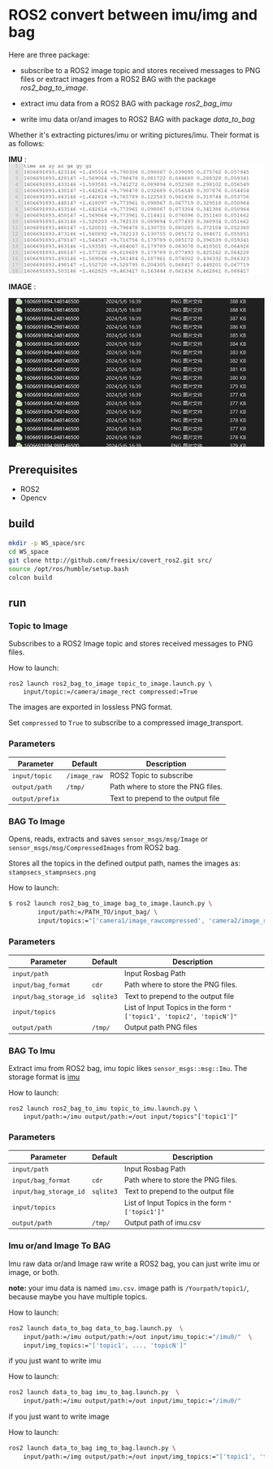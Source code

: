 # ROS2 convert between imu/img and bag 

Here are three package: 

* subscribe to a ROS2 image topic and stores received messages to PNG files or 
extract images from a ROS2 BAG with the package *ros2_bag_to_image*. 

* extract imu data from a ROS2 BAG with package *ros2_bag_imu* 

* write imu data or/and images to ROS2 BAG with package *data_to_bag*

Whether it's extracting pictures/imu or writing pictures/imu. Their format is as follows:

**IMU** :
![imu data format](readmeImg/imu.png)

**IMAGE** :

![image format](readmeImg/image.png)

## Prerequisites
- ROS2 
- Opencv 

## build 
```bash
mkdir -p WS_space/src
cd WS_space
git clone http://github.com/freesix/covert_ros2.git src/
source /opt/ros/humble/setup.bash
colcon build
```

## run

### Topic to Image

Subscribes to a ROS2 Image topic and stores received messages to PNG files.

How to launch:
```
ros2 launch ros2_bag_to_image topic_to_image.launch.py \
    input/topic:=/camera/image_rect compressed:=True
```

The images are exported in lossless PNG format.

Set `compressed` to `True` to subscribe to a compressed image_transport.

### Parameters
| Parameter       | Default      | Description                        |
|-----------------|--------------|------------------------------------|
| `input/topic`   | `/image_raw` | ROS2 Topic to subscribe            |
| `output/path`   | `/tmp/`      | Path where to store the PNG files. |
| `output/prefix` |              | Text to prepend to the output file |

### BAG To Image

Opens, reads, extracts and saves `sensor_msgs/msg/Image` or `sensor_msgs/msg/CompressedImages` from ROS2 bag.

Stores all the topics in the defined output path, names the images as:
`stampsecs_stampnsecs.png`


How to launch:
```bash
$ ros2 launch ros2_bag_to_image bag_to_image.launch.py \
        input/path:=/PATH_TO/input_bag/ \
        input/topics:="['camera1/image_rawcompressed', 'camera2/image_raw']"
```

### Parameters
| Parameter              | Default   | Description                                                         |
|------------------------|-----------|---------------------------------------------------------------------|
| `input/path`           |           | Input Rosbag Path                                                   |
| `input/bag_format`     | `cdr`     | Path where to store the PNG files.                                  |
| `input/bag_storage_id` | `sqlite3` | Text to prepend to the output file                                  |
| `input/topics`         |           | List of Input Topics in the form `"['topic1', 'topic2', 'topicN']"` |
| `output/path`          | `/tmp/`   | Output path PNG files                                               |


### BAG To Imu

Extract imu from ROS2 bag, imu topic likes `sensor_msgs::msg::Imu`. The storage 
format is [imu](#**IMU**)

How to launch:
```
ros2 launch ros2_bag_to_imu topic_to_imu.launch.py \
    input/path:=/imu output/path:=/out input/topics"['topic1']"
```


### Parameters
| Parameter              | Default   | Description                                                         |
|------------------------|-----------|---------------------------------------------------------------------|
| `input/path`           |           | Input Rosbag Path                                                   |
| `input/bag_format`     | `cdr`     | Path where to store the PNG files.                                  |
| `input/bag_storage_id` | `sqlite3` | Text to prepend to the output file                                  |
| `input/topics`         |           | List of Input Topics in the form `"['topic1']"` |
| `output/path`          | `/tmp/`   | Output path of imu.csv                                              |


### Imu or/and Image To BAG
Imu raw data or/and Image raw write a ROS2 bag, you can just write imu or image, or 
both.

**note:** your imu data is named `imu.csv`. image path is `/Yourpath/topic1/`, because maybe you have multiple topics.

How to launch:
```bash
ros2 launch data_to_bag data_to_bag.launch.py  \
    input/path:=/imu output/path:=/out input/imu_topic:="/imu0/"  \ 
    input/img_topics:="['topic1', ..., 'topicN']"
```

if you just want to write imu

How to launch:
```bash
ros2 launch data_to_bag imu_to_bag.launch.py  \
    input/path:=/imu output/path:=/out input/imu_topic:="/imu0/" 
```

if you just want to write image

How to launch:
```bash
ros2 launch data_to_bag img_to_bag.launch.py \ 
    input/path:=/img output/path:=/out input/img_topics:="['topic1', 'topic2']"
```





